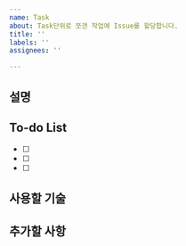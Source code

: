```yaml
---
name: Task
about: Task단위로 쪼갠 작업에 Issue를 할당합니다.
title: ''
labels: ''
assignees: ''

---
```


## 설명

## To-do List
- [ ] 
- [ ] 
- [ ] 

## 사용할 기술

## 추가할 사항
